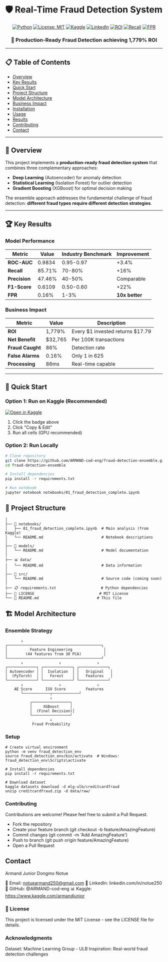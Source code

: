 # 🛡️ Real-Time Fraud Detection System

<div align="center">

[![Python](https://img.shields.io/badge/Python-3.8%2B-blue)](https://www.python.org/downloads/)
[![License: MIT](https://img.shields.io/badge/License-MIT-yellow.svg)](https://opensource.org/licenses/MIT)
[![Kaggle](https://img.shields.io/badge/Kaggle-Notebook-20BEFF)](https://www.kaggle.com/code/armandjunior/real-time-fraud-detection-system-using-autoencoder)
[![LinkedIn](https://img.shields.io/badge/LinkedIn-Connect-0077B5)](https://www.linkedin.com/in/notue250/)
[![ROI](https://img.shields.io/badge/ROI-1,779%25-success)](https://github.com/ARMAND-cod-eng/fraud-detection-ensemble)
[![Recall](https://img.shields.io/badge/Recall-85.71%25-green)](https://github.com/ARMAND-cod-eng/fraud-detection-ensemble)
[![FPR](https://img.shields.io/badge/FPR-0.16%25-orange)](https://github.com/ARMAND-cod-eng/fraud-detection-ensemble)

<h3>🎯 Production-Ready Fraud Detection achieving 1,779% ROI</h3>

</div>

---

## 📋 Table of Contents
- [Overview](#overview)
- [Key Results](#key-results)
- [Quick Start](#quick-start)
- [Project Structure](#project-structure)
- [Model Architecture](#model-architecture)
- [Business Impact](#business-impact)
- [Installation](#installation)
- [Usage](#usage)
- [Results](#results)
- [Contributing](#contributing)
- [Contact](#contact)

---

## 🎯 Overview

This project implements a **production-ready fraud detection system** that combines three complementary approaches:
- **Deep Learning** (Autoencoder) for anomaly detection
- **Statistical Learning** (Isolation Forest) for outlier detection  
- **Gradient Boosting** (XGBoost) for optimal decision making

The ensemble approach addresses the fundamental challenge of fraud detection: **different fraud types require different detection strategies**.

---

## 🏆 Key Results

### Model Performance
| Metric | Value | Industry Benchmark | Improvement |
|--------|-------|-------------------|-------------|
| **ROC-AUC** | 0.9834 | 0.95-0.97 | +3.4% |
| **Recall** | 85.71% | 70-80% | +16% |
| **Precision** | 47.46% | 40-50% | Comparable |
| **F1-Score** | 0.6109 | 0.50-0.60 | +22% |
| **FPR** | 0.16% | 1-3% | **10x better** |

### Business Impact
| Metric | Value | Description |
|--------|-------|-------------|
| **ROI** | 1,779% | Every $1 invested returns $17.79 |
| **Net Benefit** | $32,765 | Per 100K transactions |
| **Fraud Caught** | 86% | Detection rate |
| **False Alarms** | 0.16% | Only 1 in 625 |
| **Processing** | 86ms | Real-time capable |

---

## 🚀 Quick Start

### Option 1: Run on Kaggle (Recommended)
[![Open in Kaggle](https://img.shields.io/badge/Kaggle-Open%20Notebook-20BEFF)](https://www.kaggle.com/armandjunior/fraud-detection-ensemble)

1. Click the badge above
2. Click "Copy & Edit" 
3. Run all cells (GPU recommended)

### Option 2: Run Locally
```bash
# Clone repository
git clone https://github.com/ARMAND-cod-eng/fraud-detection-ensemble.git
cd fraud-detection-ensemble

# Install dependencies
pip install -r requirements.txt

# Run notebook
jupyter notebook notebooks/01_fraud_detection_complete.ipynb
```


## 📁 Project Structure

```fraud-detection-ensemble/
│
├── 📓 notebooks/
│   ├── 01_fraud_detection_complete.ipynb  # Main analysis (from Kaggle)
│   └── README.md                          # Notebook descriptions
│
├── 🤖 models/
│   └── README.md                          # Model documentation
│
├── 📊 data/
│   └── README.md                          # Data information
│
├── 📝 src/
│   └── README.md                          # Source code (coming soon)
│
├── 📋 requirements.txt                    # Python dependencies
├── 📄 LICENSE                             # MIT License
└── 📄 README.md                          # This file
```
## 🏗️ Model Architecture
### Ensemble Strategy

```Input Transaction
       ↓
┌──────────────────────────────────────────┐
│          Feature Engineering              │
│        (44 features from 30 PCA)          │
└──────────────────────────────────────────┘
       ↓                ↓                ↓
┌─────────────┐ ┌─────────────┐ ┌─────────────┐
│ Autoencoder │ │  Isolation  │ │   Original   │
│  (PyTorch)  │ │   Forest    │ │   Features   │
└─────────────┘ └─────────────┘ └─────────────┘
       ↓                ↓                ↓
    AE Score      ISO Score         Features
       └────────────┬────────────┘
                    ↓
           ┌─────────────────┐
           │     XGBoost     │
           │  (Final Decision)│
           └─────────────────┘
                    ↓
            Fraud Probability
```
### Setup
```
# Create virtual environment
python -m venv fraud_detection_env
source fraud_detection_env/bin/activate  # Windows: fraud_detection_env\Scripts\activate

# Install dependencies
pip install -r requirements.txt

# Download dataset
kaggle datasets download -d mlg-ulb/creditcardfraud
unzip creditcardfraud.zip -d data/raw/
```

### Contributing
Contributions are welcome! Please feel free to submit a Pull Request.

- Fork the repository
- Create your feature branch (git checkout -b feature/AmazingFeature)
- Commit changes (git commit -m 'Add AmazingFeature')
- Push to branch (git push origin feature/AmazingFeature)
- Open a Pull Request

##  Contact
Armand Junior Dongmo Notue

📧 Email: notuearmand250@gmail.com
💼 LinkedIn: linkedin.com/in/notue250
🔗 GitHub: @ARMAND-cod-eng
📊 Kaggle: https://www.kaggle.com/armandjunior


### 📄 License
This project is licensed under the MIT License - see the LICENSE file for details.

### Acknowledgments

Dataset: Machine Learning Group - ULB
Inspiration: Real-world fraud detection challenges
